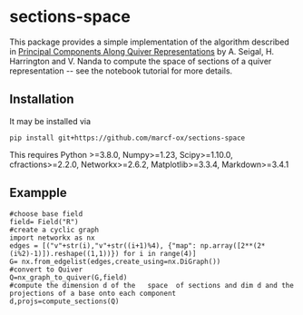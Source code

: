 # sections-space

This package provides a simple implementation of the algorithm described in <a href="https://link.springer.com/article/10.1007/s10208-022-09563-x">Principal Components Along Quiver Representations</a> by A. Seigal, H. Harrington and V. Nanda to compute the space of sections of a quiver representation -- see the notebook tutorial for more details.

## Installation

It may be installed via

```
pip install git+https://github.com/marcf-ox/sections-space
```

This requires Python >=3.8.0, Numpy>=1.23, Scipy>=1.10.0, cfractions>=2.2.0, Networkx>=2.6.2, Matplotlib>=3.3.4, Markdown>=3.4.1

## Exampple

```
#choose base field
field= Field("R")
#create a cyclic graph
import networkx as nx
edges = [("v"+str(i),"v"+str((i+1)%4), {"map": np.array([2**(2*(i%2)-1)]).reshape((1,1))}) for i in range(4)]
G= nx.from_edgelist(edges,create_using=nx.DiGraph())
#convert to Quiver
Q=nx_graph_to_quiver(G,field)
#compute the dimension d of the   space  of sections and dim d and the projections of a base onto each component
d,projs=compute_sections(Q)
```

